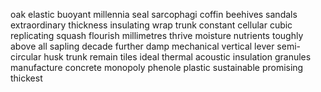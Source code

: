 oak
elastic
buoyant
millennia
seal
sarcophagi
coffin
beehives
sandals
extraordinary
thickness
insulating
wrap
trunk
constant
cellular
cubic
replicating
squash
flourish
millimetres
thrive
moisture
nutrients
toughly
above all
sapling
decade
further
damp
mechanical
vertical
lever
semi-circular
husk
trunk
remain
tiles
ideal
thermal
acoustic
insulation
granules
manufacture
concrete
monopoly
phenole
plastic
sustainable
promising
thickest
